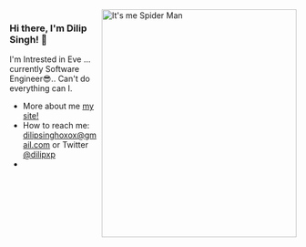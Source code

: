 
<img align="right" src="https://github.com/dilipxp/dilipxp/spidy.png" alt="It's me Spider Man" width=342px height=400px />

### Hi there, I'm Dilip Singh! 👋

I'm Intrested in Eve ... currently Software Engineer😎.. Can't do everything can I.

-   More about me [my site!](https://www.dilipxp.me)
-   How to reach me: dilipsinghoxox@gmail.com or Twitter [@dilipxp](https://twitter.com/dilipxp)
-   
